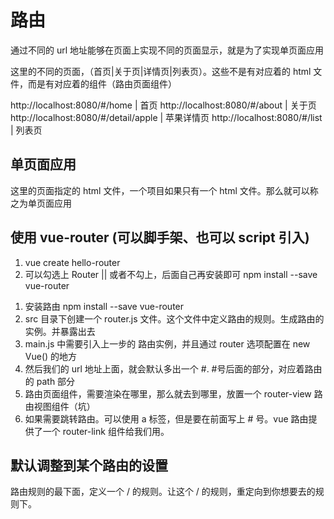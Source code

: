 # 路由

通过不同的 url 地址能够在页面上实现不同的页面显示，就是为了实现单页面应用

这里的不同的页面，（首页|关于页|详情页|列表页）。这些不是有对应着的 html 文件，而是有对应着的组件（路由页面组件）

http://localhost:8080/#/home | 首页
http://localhost:8080/#/about | 关于页
http://localhost:8080/#/detail/apple | 苹果详情页
http://localhost:8080/#/list | 列表页

## 单页面应用

这里的页面指定的 html 文件，一个项目如果只有一个 html 文件。那么就可以称之为单页面应用

## 使用 vue-router (可以脚手架、也可以 script 引入)

1. vue create hello-router
2. 可以勾选上 Router || 或者不勾上，后面自己再安装即可 npm install --save vue-router

1) 安装路由 npm install --save vue-router
2) src 目录下创建一个 router.js 文件。这个文件中定义路由的规则。生成路由的实例。并暴露出去
3) main.js 中需要引入上一步的 路由实例，并且通过 router 选项配置在 new Vue() 的地方
4) 然后我们的 url 地址上面，就会默认多出一个 #. #号后面的部分，对应着路由的 path 部分
5) 路由页面组件，需要渲染在哪里，那么就去到哪里，放置一个 router-view 路由视图组件（坑）
6) 如果需要跳转路由。可以使用 a 标签，但是要在前面写上 # 号。vue 路由提供了一个 router-link 组件给我们用。

## 默认调整到某个路由的设置

路由规则的最下面，定义一个 / 的规则。让这个 / 的规则，重定向到你想要去的规则下。
